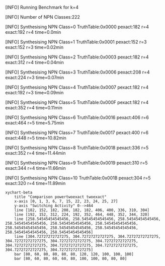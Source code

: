 [INFO] Running Benchmark for k=4

[INFO] Number of NPN Classes:222

[INFO] Synthesising NPN Class=0 TruthTable:0x0000 pexact:182 r=4 exact:192 r=4 time=0.0min 

[INFO] Synthesising NPN Class=1 TruthTable:0x0001 pexact:152 r=3 exact:152 r=3 time=0.02min 

[INFO] Synthesising NPN Class=2 TruthTable:0x0003 pexact:182 r=4 exact:312 r=4 time=0.04min 

[INFO] Synthesising NPN Class=3 TruthTable:0x0006 pexact:208 r=4 exact:224 r=3 time=0.07min 

[INFO] Synthesising NPN Class=4 TruthTable:0x0007 pexact:182 r=4 exact:192 r=3 time=0.09min 

[INFO] Synthesising NPN Class=5 TruthTable:0x000F pexact:182 r=4 exact:352 r=4 time=0.11min 

[INFO] Synthesising NPN Class=6 TruthTable:0x0016 pexact:406 r=6 exact:464 r=5 time=5.75min 

[INFO] Synthesising NPN Class=7 TruthTable:0x0017 pexact:400 r=6 exact:448 r=5 time=10.82min 

[INFO] Synthesising NPN Class=8 TruthTable:0x0018 pexact:336 r=5 exact:352 r=4 time=11.44min 

[INFO] Synthesising NPN Class=9 TruthTable:0x0019 pexact:310 r=5 exact:344 r=4 time=11.66min 

[INFO] Synthesising NPN Class=10 TruthTable:0x001B pexact:304 r=5 exact:320 r=4 time=11.89min 

```mermaid
xychart-beta
    title "Comparison powertwoexact twoexact"
    x-axis [0, 1, 3, 6, 7, 15, 22, 23, 24, 25, 27]
    y-axis "Switching Activity" 0-->464
    line [182, 152, 182, 208, 182, 182, 406, 400, 336, 310, 304]
    line [192, 152, 312, 224, 192, 352, 464, 448, 352, 344, 320]
    line [258.54545454545456, 258.54545454545456, 258.54545454545456, 258.54545454545456, 258.54545454545456, 258.54545454545456, 258.54545454545456, 258.54545454545456, 258.54545454545456, 258.54545454545456, 258.54545454545456]
    line [304.72727272727275, 304.72727272727275, 304.72727272727275, 304.72727272727275, 304.72727272727275, 304.72727272727275, 304.72727272727275, 304.72727272727275, 304.72727272727275, 304.72727272727275, 304.72727272727275]
    bar [80, 60, 80, 80, 80, 80, 120, 120, 100, 100, 100]
    bar [80, 60, 80, 60, 60, 80, 100, 100, 80, 80, 80]
```

